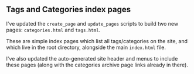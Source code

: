 
## Tags and Categories index pages

I've updated the `create_page` and `update_pages` scripts to build two new pages: `categories.html` and `tags.html`.

These are simple index pages which list all tags/categories on the site, and which live in the root directory, alongside the main `index.html` file.

I've also updated the auto-generated site header and menus to include these pages (along with the categories archive page links already in there).
